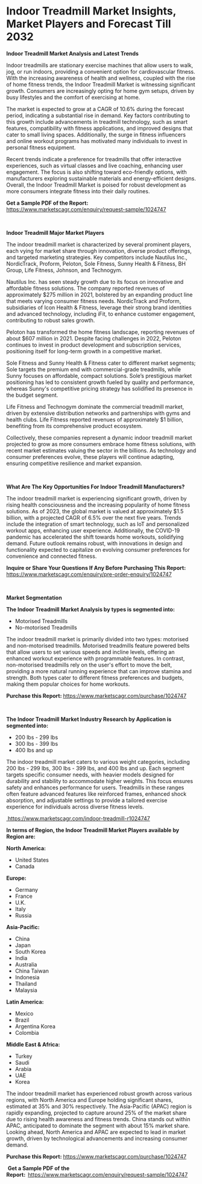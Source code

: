 <p><h1>Indoor Treadmill Market Insights, Market Players and Forecast Till 2032</h1></p><p><strong>Indoor Treadmill Market Analysis and Latest Trends</strong></p>
<p><p>Indoor treadmills are stationary exercise machines that allow users to walk, jog, or run indoors, providing a convenient option for cardiovascular fitness. With the increasing awareness of health and wellness, coupled with the rise of home fitness trends, the Indoor Treadmill Market is witnessing significant growth. Consumers are increasingly opting for home gym setups, driven by busy lifestyles and the comfort of exercising at home.</p><p>The market is expected to grow at a CAGR of 10.6% during the forecast period, indicating a substantial rise in demand. Key factors contributing to this growth include advancements in treadmill technology, such as smart features, compatibility with fitness applications, and improved designs that cater to small living spaces. Additionally, the surge in fitness influencers and online workout programs has motivated many individuals to invest in personal fitness equipment.</p><p>Recent trends indicate a preference for treadmills that offer interactive experiences, such as virtual classes and live coaching, enhancing user engagement. The focus is also shifting toward eco-friendly options, with manufacturers exploring sustainable materials and energy-efficient designs. Overall, the Indoor Treadmill Market is poised for robust development as more consumers integrate fitness into their daily routines.</p></p>
<p><strong>Get a Sample PDF of the Report:&nbsp;</strong> <a href="https://www.marketscagr.com/enquiry/request-sample/1024747?utm_campaign=3540&utm_medium=2&utm_source=Github&utm_content=ia&utm_term=17042025&utm_id=indoor-treadmill">https://www.marketscagr.com/enquiry/request-sample/1024747</a></p>
<p>&nbsp;</p>
<p><strong>Indoor Treadmill Major Market Players</strong></p>
<p><p>The indoor treadmill market is characterized by several prominent players, each vying for market share through innovation, diverse product offerings, and targeted marketing strategies. Key competitors include Nautilus Inc., NordicTrack, Proform, Peloton, Sole Fitness, Sunny Health & Fitness, BH Group, Life Fitness, Johnson, and Technogym.</p><p>Nautilus Inc. has seen steady growth due to its focus on innovative and affordable fitness solutions. The company reported revenues of approximately $275 million in 2021, bolstered by an expanding product line that meets varying consumer fitness needs. NordicTrack and Proform, subsidiaries of Icon Health & Fitness, leverage their strong brand identities and advanced technology, including iFit, to enhance customer engagement, contributing to robust sales growth.</p><p>Peloton has transformed the home fitness landscape, reporting revenues of about $607 million in 2021. Despite facing challenges in 2022, Peloton continues to invest in product development and subscription services, positioning itself for long-term growth in a competitive market.</p><p>Sole Fitness and Sunny Health & Fitness cater to different market segments; Sole targets the premium end with commercial-grade treadmills, while Sunny focuses on affordable, compact solutions. Sole’s prestigious market positioning has led to consistent growth fueled by quality and performance, whereas Sunny's competitive pricing strategy has solidified its presence in the budget segment.</p><p>Life Fitness and Technogym dominate the commercial treadmill market, driven by extensive distribution networks and partnerships with gyms and health clubs. Life Fitness reported revenues of approximately $1 billion, benefiting from its comprehensive product ecosystem.</p><p>Collectively, these companies represent a dynamic indoor treadmill market projected to grow as more consumers embrace home fitness solutions, with recent market estimates valuing the sector in the billions. As technology and consumer preferences evolve, these players will continue adapting, ensuring competitive resilience and market expansion.</p></p>
<p>&nbsp;</p>
<p><strong>What Are The Key Opportunities For Indoor Treadmill Manufacturers?</strong></p>
<p><p>The indoor treadmill market is experiencing significant growth, driven by rising health consciousness and the increasing popularity of home fitness solutions. As of 2023, the global market is valued at approximately $1.5 billion, with a projected CAGR of 6.5% over the next five years. Trends include the integration of smart technology, such as IoT and personalized workout apps, enhancing user experience. Additionally, the COVID-19 pandemic has accelerated the shift towards home workouts, solidifying demand. Future outlook remains robust, with innovations in design and functionality expected to capitalize on evolving consumer preferences for convenience and connected fitness.</p></p>
<p><strong>Inquire or Share Your Questions If Any Before Purchasing This Report:</strong> <a href="https://www.marketscagr.com/enquiry/pre-order-enquiry/1024747?utm_campaign=3540&utm_medium=2&utm_source=Github&utm_content=ia&utm_term=17042025&utm_id=indoor-treadmill">https://www.marketscagr.com/enquiry/pre-order-enquiry/1024747</a></p>
<p>&nbsp;</p>
<p><strong>Market Segmentation</strong></p>
<p><strong>The Indoor Treadmill Market Analysis by types is segmented into:</strong></p>
<p><ul><li>Motorised Treadmills</li><li>No-motorised Treadmills</li></ul></p>
<p><p>The indoor treadmill market is primarily divided into two types: motorised and non-motorised treadmills. Motorised treadmills feature powered belts that allow users to set various speeds and incline levels, offering an enhanced workout experience with programmable features. In contrast, non-motorised treadmills rely on the user's effort to move the belt, providing a more natural running experience that can improve stamina and strength. Both types cater to different fitness preferences and budgets, making them popular choices for home workouts.</p></p>
<p><strong>Purchase this Report:&nbsp;</strong><a href="https://www.marketscagr.com/purchase/1024747?utm_campaign=3540&utm_medium=2&utm_source=Github&utm_content=ia&utm_term=17042025&utm_id=indoor-treadmill">https://www.marketscagr.com/purchase/1024747</a></p>
<p>&nbsp;</p>
<p><strong>The Indoor Treadmill Market Industry Research by Application is segmented into:</strong></p>
<p><ul><li>200 lbs - 299 lbs</li><li>300 lbs - 399 lbs</li><li>400 lbs and up</li></ul></p>
<p><p>The indoor treadmill market caters to various weight categories, including 200 lbs - 299 lbs, 300 lbs - 399 lbs, and 400 lbs and up. Each segment targets specific consumer needs, with heavier models designed for durability and stability to accommodate higher weights. This focus ensures safety and enhances performance for users. Treadmills in these ranges often feature advanced features like reinforced frames, enhanced shock absorption, and adjustable settings to provide a tailored exercise experience for individuals across diverse fitness levels.</p></p>
<p><a href="https://www.marketscagr.com/indoor-treadmill-r1024747?utm_campaign=3540&utm_medium=2&utm_source=Github&utm_content=ia&utm_term=17042025&utm_id=indoor-treadmill">&nbsp;https://www.marketscagr.com/indoor-treadmill-r1024747</a></p>
<p><strong>In terms of Region, the Indoor Treadmill Market Players available by Region are:</strong></p>
<p>
    <p> <strong> North America: </strong>
        <ul>
            <li>United States</li>
            <li>Canada</li>
        </ul>
        </p> 
    <p> <strong> Europe: </strong>
        <ul>
            <li>Germany</li>
            <li>France</li>
            <li>U.K.</li>
            <li>Italy</li>
            <li>Russia</li>
        </ul>
        </p> 
    <p> <strong> Asia-Pacific: </strong>
        <ul>
            <li>China</li>
            <li>Japan</li>
            <li>South Korea</li>
            <li>India</li>
            <li>Australia</li>
            <li>China Taiwan</li>
            <li>Indonesia</li>
            <li>Thailand</li>
            <li>Malaysia</li>
        </ul>
        </p> 
    <p> <strong> Latin America: </strong>
        <ul>
            <li>Mexico</li>
            <li>Brazil</li>
            <li>Argentina Korea</li>
            <li>Colombia</li>
        </ul>
        </p> 
    <p> <strong> Middle East & Africa: </strong>
        <ul>
            <li>Turkey</li>
            <li>Saudi</li>
            <li>Arabia</li>
            <li>UAE</li>
            <li>Korea</li>
        </ul>
    </p>
    </p>
<p><p>The indoor treadmill market has experienced robust growth across various regions, with North America and Europe holding significant shares, estimated at 35% and 30% respectively. The Asia-Pacific (APAC) region is rapidly expanding, projected to capture around 25% of the market share due to rising health awareness and fitness trends. China stands out within APAC, anticipated to dominate the segment with about 15% market share. Looking ahead, North America and APAC are expected to lead in market growth, driven by technological advancements and increasing consumer demand.</p></p>
<p><strong>Purchase this Report: </strong><a href="https://www.marketscagr.com/purchase/1024747?utm_campaign=3540&utm_medium=2&utm_source=Github&utm_content=ia&utm_term=17042025&utm_id=indoor-treadmill">https://www.marketscagr.com/purchase/1024747</a></p>
<p>&nbsp;<strong>Get a Sample PDF of the Report:&nbsp;&nbsp;</strong><a href="https://www.marketscagr.com/enquiry/request-sample/1024747?utm_campaign=3540&utm_medium=2&utm_source=Github&utm_content=ia&utm_term=17042025&utm_id=indoor-treadmill">https://www.marketscagr.com/enquiry/request-sample/1024747</a></p>
<p><strong></strong></p>
<p><p></p><p></p><p></p></p>